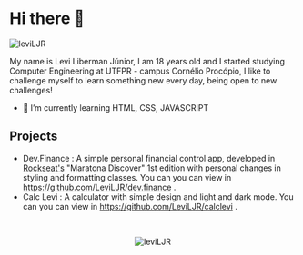 <h1> Hi there 👋 </h1>
<p align="left"> <img src="https://komarev.com/ghpvc/?username=leviLJR" alt="leviLJR" /> </p>

My name is Levi Liberman Júnior, I am 18 years old and I started studying Computer Engineering at UTFPR - campus Cornélio Procópio, I like to challenge myself to learn something new every day, being open to new challenges!

- 🌱 I’m currently learning HTML, CSS, JAVASCRIPT

<h2> Projects</h2>


- Dev.Finance
  : A simple personal financial control app, developed in [Rockseat's](https://rocketseat.com.br/) "Maratona Discover" 1st edition with personal changes in styling and formatting classes. You can you can view in https://github.com/LeviLJR/dev.finance .
- Calc Levi
  : A calculator with simple design and light and dark mode.  You can you can view in https://github.com/LeviLJR/calclevi .
  
<br>
  
<p align="center">
<img src="https://github-readme-stats.vercel.app/api?username=leviLJR&show_icons=true" alt="leviLJR"/>
</p>

